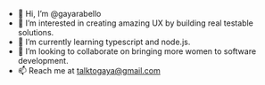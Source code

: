 - 👋 Hi, I’m @gayarabello
- 👀 I’m interested in creating amazing UX by building real testable solutions.
- 🌱 I’m currently learning typescript and node.js.
- 💞️ I’m looking to collaborate on bringing more women to software development.
- 📫 Reach me at talktogaya@gmail.com

<!---
gayarabello/gayarabello is a ✨ special ✨ repository because its `README.md` (this file) appears on your GitHub profile.
You can click the Preview link to take a look at your changes.
--->
